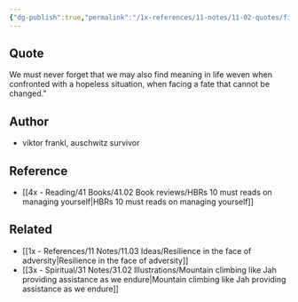 ```yaml
---
{"dg-publish":true,"permalink":"/1x-references/11-notes/11-02-quotes/find-meaning-in-life-viktor-frankl/","title":"Find meaning in life - Viktor Frankl","noteIcon":""}
---
```



## Quote
We must never forget that we may also find meaning in life weven when confronted with a hopeless situation, when facing a fate that cannot be changed." 

## Author
- viktor frankl, auschwitz survivor

## Reference
- [[4x - Reading/41 Books/41.02 Book reviews/HBRs 10 must reads on managing yourself\|HBRs 10 must reads on managing yourself]]

## Related
- [[1x - References/11 Notes/11.03 Ideas/Resilience in the face of adversity\|Resilience in the face of adversity]]
- [[3x - Spiritual/31 Notes/31.02 Illustrations/Mountain climbing like Jah providing assistance as we endure\|Mountain climbing like Jah providing assistance as we endure]]
